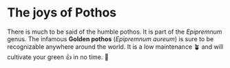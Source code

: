 # The joys of Pothos

There is much to be said of the humble pothos. It is part of the _Epipremnum_ genus. The infamous **Golden pothos** (_Epipremnum aureum_) is sure to be recognizable anywhere around the world. It is a low maintenance 🪴 and will cultivate your green 👍 in no time. 🌴
